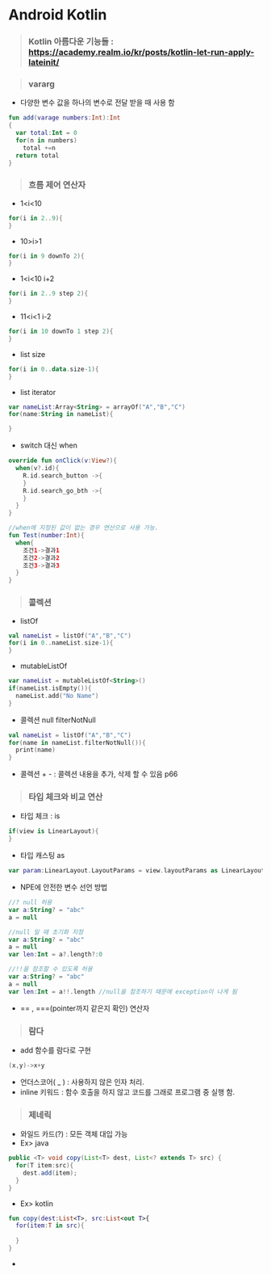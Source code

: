 # Android Kotlin
> ### Kotlin 아름다운 기능들 : https://academy.realm.io/kr/posts/kotlin-let-run-apply-lateinit/

> ### vararg
  - 다양한 변수 값을 하나의 변수로 전달 받을 때 사용 함
  ```kotlin
  fun add(varage numbers:Int):Int 
  {
    var total:Int = 0
    for(n in numbers)
      total +=n
    return total
  }
  ```
> ### 흐름 제어 연산자
  - 1<i<10
  ```kotlin
  for(i in 2..9){
  }
  ```
  - 10>i>1
  ```kotlin
  for(i in 9 downTo 2){
  }
  ```
  - 1<i<10 i+2
  ```kotlin
  for(i in 2..9 step 2){
  }
  ```
  - 11<i<1 i-2
  ```kotlin
  for(i in 10 downTo 1 step 2){
  }
  ```
  - list size
  ```kotlin
  for(i in 0..data.size-1){
  }
  ```
  - list iterator
  ```kotlin
  var nameList:Array<String> = arrayOf("A","B","C")
  for(name:String in nameList){
  
  }
  ```
  - switch 대신 when
  ```kotlin
  override fun onClick(v:View?){
    when(v?.id){
      R.id.search_button ->{
      }
      R.id.search_go_bth ->{
      }
    }
  }
  ```
  
  ```kotlin
  //when에 지정된 값이 없는 경우 연산으로 사용 가능.
  fun Test(number:Int){
    when{
      조건1->결과1
      조건2->결과2
      조건3->결과3
    }
  }
  ```
  
> ### 콜렉션
  - listOf
  ```kotlin 
  val nameList = listOf("A","B","C")
  for(i in 0..nameList.size-1){
  }
  ```
  - mutableListOf
  ```kotlin
  var nameList = mutableListOf<String>()
  if(nameList.isEmpty()){
    nameList.add("No Name")
  }
  ```
  - 콜렉션 null filterNotNull
  ```kotlin
  val nameList = listOf("A","B","C")
  for(name in nameList.filterNotNull()){
    print(name)
  }
  ```
  - 콜렉션 + - : 콜렉션 내용을 추가, 삭제 할 수 있음 p66
  
> ### 타입 체크와 비교 연산
  - 타입 체크 : is
  ```kotlin
  if(view is LinearLayout){
  }
  ```
  - 타입 캐스팅 as
  ```kotlin
  var param:LinearLayout.LayoutParams = view.layoutParams as LinearLayout.LayoutParams
  ```
  - NPE에 안전한 변수 선언 방법
  ```kotlin
  //? null 허용
  var a:String? = "abc"
  a = null
  ```
  ```kotlin
  //null 일 때 초기화 지정
  var a:String? = "abc"
  a = null
  var len:Int = a?.length?:0
  ```
  ```kotlin
  //!!을 참조할 수 있도록 허용
  var a:String? = "abc"
  a = null
  var len:Int = a!!.length //null을 참조하기 때문에 exception이 나게 됨
  ```
  - == , ===(pointer까지 같은지 확인) 연산자 

> ### 람다
  - add 함수를 람다로 구현
  ```kotlin
  (x,y)->x+y
  ```
  - 언더스코어( _ ) : 사용하지 않은 인자 처리.
  - inline 키워드 : 함수 호출을 하지 않고 코드를 그래로 프로그램 중 실행 함.
  
> ### 제네릭
  - 와일드 카드(?) : 모든 객체 대입 가능 
  - Ex> java
  ```java
  public <T> void copy(List<T> dest, List<? extends T> src) {
    for(T item:src){
      dest.add(item);
    }
  }
  ```
  - Ex> kotlin
  ```kotlin
  fun copy(dest:List<T>, src:List<out T>{
    for(item:T in src){
    
    }
  }
  ```
  - 
  
  
  
  
  
  
  
  
  
  
  
  
  
  
  
  
  
  
  
  
  
  
  
  
  
  
  
  
  
  
  
  
  
    
  
  
  
  
  
  
  
  
  
  
  
  
  
  
  
  
  
  
  
  
  
  
  
  
  
  
  
  
  
  
  
  
  
  
  
  
  
  
  
  
  
  
  
  
  
  
  
  
